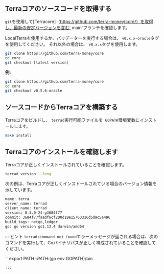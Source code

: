 ## Terraコアのソースコードを取得する

`git`を使用して[Terracore]（https://github.com/terra-money/core/）を取得し、最新の安定バージョンを含む` main`ブランチを確認します。

LocalTerraを使用するか、バリデーターを実行する場合は、 `v0.x.x-oracle`タグを使用してください。 それ以外の場合は、 `v0.x.x`タグを使用します。 

```bash
git clone https://github.com/terra-money/core
cd core
git checkout [latest version]
```

**例:** 
```bash
git clone https://github.com/terra-money/core
cd core
git checkout v0.5.6-oracle
```


## ソースコードからTerraコアを構築する

Terraコアをビルドし、 `terrad`実行可能ファイルを` GOPATH`環境変数にインストールします。 

```bash
make install
```

## Terraコアのインストールを確認します

Terraコアが正しくインストールされていることを確認します。

```bash
terrad version --long
```

次の例は、Terraコアが正しくインストールされている場合のバージョン情報を示しています。

```bash
name: terra
server_name: terrad
client_name: terrad
version: 0.3.0-24-g3684f77
commit: 3684f77faadf6cf200d18e15763316d5d9c5a496
build_tags: netgo,ledger
go: go version go1.13.4 darwin/amd64
```

::: ヒント
`terrad:command not found`エラーメッセージが返される場合は、次のコマンドを実行して、Goバイナリパスが正しく構成されていることを確認してください。 

``
export PATH=$PATH:$(go env GOPATH)/bin
```
::: 